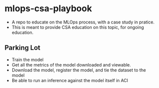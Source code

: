 # mlops-csa-playbook
- A repo to educate on the MLOps process, with a case study in pratice.
- This is meant to provide CSA education on this topic, for ongoing education.


## Parking Lot
- Train the model
- Get all the metrics of the model downloaded and viewable.
- Download the model, register the model, and tie the dataset to the model
- Be able to run an inference against the model itself in ACI
